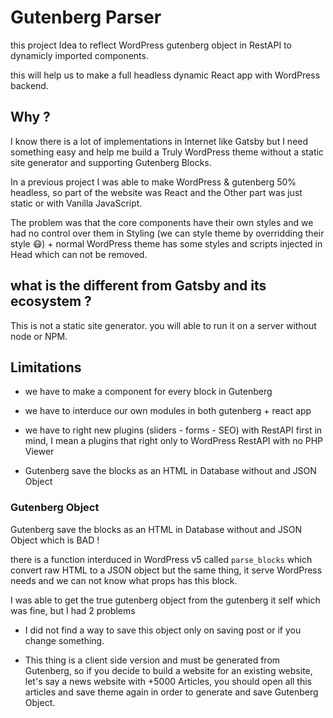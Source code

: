 # Gutenberg Parser 

this project Idea to reflect WordPress gutenberg object in RestAPI to dynamicly imported components.

this will help us to make a full headless dynamic React app with WordPress backend.

## Why ?

I know there is a lot of implementations in Internet like Gatsby but I need something easy and help me build a Truly WordPress theme without a static site generator and supporting Gutenberg Blocks.

In a previous project I was able to make WordPress & gutenberg 50% headless, so part of the website was React and the Other part was just static or with Vanilla JavaScript.

The problem was that the core components have their own styles and we had no control over them in Styling (we can style theme by overridding their style 😷) + normal WordPress theme has some styles and scripts injected in Head which can not be removed.


## what is the different from Gatsby and its ecosystem ?

This is not a static site generator. you will able to run it on a server without node or NPM.

## Limitations 

- we have to make a component for every block in Gutenberg

- we have to interduce our own modules in both gutenberg + react app 

- we have to right new plugins (sliders - forms - SEO) with RestAPI first in mind, I mean a plugins that right only to WordPress RestAPI with no PHP Viewer 

- Gutenberg save the blocks as an HTML in Database without and JSON Object

### Gutenberg Object

Gutenberg save the blocks as an HTML in Database without and JSON Object which is BAD !

there is a function interduced in WordPress v5 called `parse_blocks` which convert raw HTML to a JSON object but the same thing, it serve WordPress needs and we can not know what props has this block.

I was able to get the true gutenberg object from the gutenberg it self which was fine, but I had 2 problems

- I did not find a way to save this object only on saving post or if you change something.

- This thing is a client side version and must be generated from Gutenberg, so if you decide to build a website for an existing website, let's say a news website with +5000 Articles, you should open all this articles and save theme again in order to generate and save Gutenberg Object.